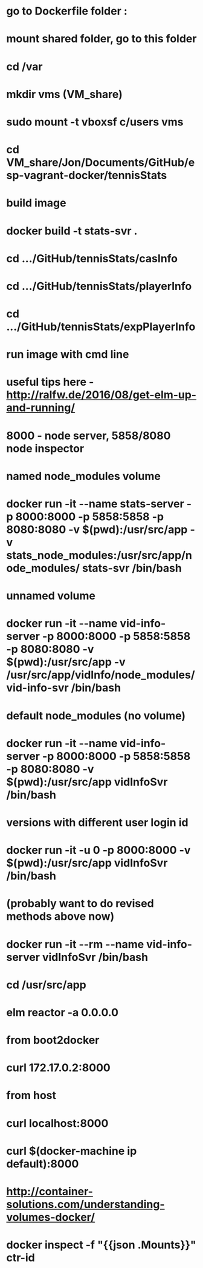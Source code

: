 # go to Dockerfile folder :
# mount shared folder, go to this folder

# cd /var
# mkdir vms (VM_share) 
 
# sudo mount -t vboxsf c/users vms
# cd VM_share/Jon/Documents/GitHub/esp-vagrant-docker/tennisStats

# build image
# docker build -t stats-svr .

# cd .../GitHub/tennisStats/casInfo
# cd .../GitHub/tennisStats/playerInfo
# cd .../GitHub/tennisStats/expPlayerInfo

# run image with cmd line
# useful tips here - http://ralfw.de/2016/08/get-elm-up-and-running/
# 8000 - node server, 5858/8080 node inspector
# named node_modules volume
# docker run -it --name stats-server -p 8000:8000 -p 5858:5858 -p 8080:8080 -v $(pwd):/usr/src/app -v stats_node_modules:/usr/src/app/node_modules/ stats-svr /bin/bash
# unnamed volume
# docker run -it --name vid-info-server -p 8000:8000 -p 5858:5858 -p 8080:8080 -v $(pwd):/usr/src/app -v /usr/src/app/vidInfo/node_modules/ vid-info-svr /bin/bash
# default node_modules (no volume)
# docker run -it --name vid-info-server -p 8000:8000 -p 5858:5858 -p 8080:8080 -v $(pwd):/usr/src/app vidInfoSvr /bin/bash
#
# versions with different user login id
# docker run -it -u 0 -p 8000:8000 -v $(pwd):/usr/src/app vidInfoSvr /bin/bash

# (probably want to do revised methods above now)
# docker run -it --rm --name vid-info-server vidInfoSvr /bin/bash

# cd /usr/src/app

# elm reactor -a 0.0.0.0

# from boot2docker
# curl 172.17.0.2:8000

# from host
# curl localhost:8000
# curl $(docker-machine ip default):8000

# http://container-solutions.com/understanding-volumes-docker/
# docker inspect -f "{{json .Mounts}}" ctr-id




 
